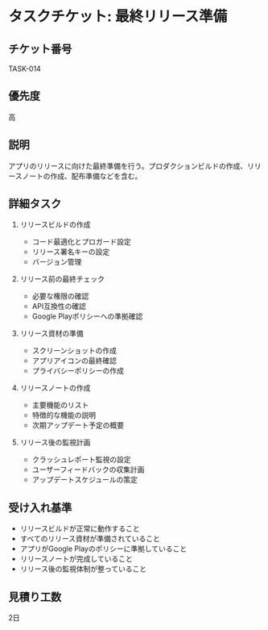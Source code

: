 # タスクチケット: 最終リリース準備

## チケット番号
TASK-014

## 優先度
高

## 説明
アプリのリリースに向けた最終準備を行う。プロダクションビルドの作成、リリースノートの作成、配布準備などを含む。

## 詳細タスク
1. リリースビルドの作成
   - コード最適化とプロガード設定
   - リリース署名キーの設定
   - バージョン管理

2. リリース前の最終チェック
   - 必要な権限の確認
   - API互換性の確認
   - Google Playポリシーへの準拠確認

3. リリース資材の準備
   - スクリーンショットの作成
   - アプリアイコンの最終確認
   - プライバシーポリシーの作成

4. リリースノートの作成
   - 主要機能のリスト
   - 特徴的な機能の説明
   - 次期アップデート予定の概要

5. リリース後の監視計画
   - クラッシュレポート監視の設定
   - ユーザーフィードバックの収集計画
   - アップデートスケジュールの策定

## 受け入れ基準
- リリースビルドが正常に動作すること
- すべてのリリース資材が準備されていること
- アプリがGoogle Playのポリシーに準拠していること
- リリースノートが完成していること
- リリース後の監視体制が整っていること

## 見積り工数
2日